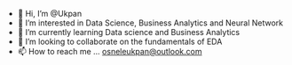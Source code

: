 - 👋 Hi, I’m @Ukpan
- 👀 I’m interested in Data Science, Business Analytics and Neural Network
- 🌱 I’m currently learning Data science and Business Analytics
- 💞️ I’m looking to collaborate on the fundamentals of EDA
- 📫 How to reach me ... osneleukpan@outlook.com

<!---
Ukpan/Ukpan is a ✨ special ✨ repository because its `README.md` (this file) appears on your GitHub profile.
You can click the Preview link to take a look at your changes.
--->
